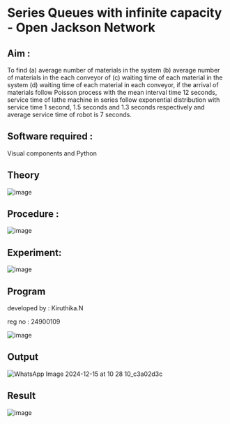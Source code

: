 # Series Queues with infinite capacity - Open Jackson Network

## Aim :
To find (a) average number of materials in the system (b) average number of materials in the each conveyor of (c) waiting time of each material in the system (d) waiting time of each material in each conveyor, if the arrival  of materials follow Poisson process with the mean interval time 12 seconds, service time of  lathe machine in series follow exponential distribution  with service time  1 second, 1.5 seconds and 1.3 seconds respectively and average service time of robot is 7 seconds.

## Software required :
Visual components and Python

## Theory

![image](https://user-images.githubusercontent.com/103921593/203239736-7b81f599-71a8-4ae7-b63e-5d98acd9ea54.png)


## Procedure :

![image](https://user-images.githubusercontent.com/103921593/203239789-bc870dce-6727-487b-a0e2-4fc3f5114889.png)


## Experiment:

![image](https://github.com/user-attachments/assets/8eb0a616-0faa-4f5b-a262-c3b452e485a6)

## Program
developed by : Kiruthika.N

reg no : 24900109

![image](https://github.com/user-attachments/assets/8edf5010-9410-41dd-9e2c-5b03ccaf0709)
## Output

![WhatsApp Image 2024-12-15 at 10 28 10_c3a02d3c](https://github.com/user-attachments/assets/58659281-49dc-4bc9-a760-dbb36ec43417)
## Result
![image](https://github.com/user-attachments/assets/b3812dbf-f9e1-42af-be1c-76b5c5c81492)
